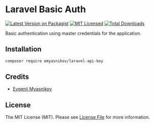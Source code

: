 # Laravel Basic Auth

[![Latest Version on Packagist](https://img.shields.io/packagist/v/emyasnikov/laravel-api-key.svg?style=flat)](https://packagist.org/packages/emyasnikov/laravel-api-key)
[![MIT Licensed](https://img.shields.io/badge/license-MIT-brightgreen.svg?style=flat)](LICENSE.md)
[![Total Downloads](https://img.shields.io/packagist/dt/emyasnikov/laravel-api-key.svg?style=flat)](https://packagist.org/packages/emyasnikov/laravel-api-key)

Basic authentication using master credentials for the application.

## Installation

```bash
composer require emyasnikov/laravel-api-key
```

## Credits

- [Evgenij Myasnikov](https://github.com/emyasnikov)

## License

The MIT License (MIT). Please see [License File](LICENSE.md) for more information.
